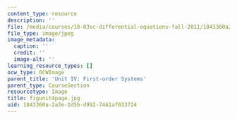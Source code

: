 ```yaml
---
content_type: resource
description: ''
file: /media/courses/18-03sc-differential-equations-fall-2011/1843360a2a3e1d5bd9927461af033724_figunit4page.jpg
file_type: image/jpeg
image_metadata:
  caption: ''
  credit: ''
  image-alt: ''
learning_resource_types: []
ocw_type: OCWImage
parent_title: 'Unit IV: First-order Systems'
parent_type: CourseSection
resourcetype: Image
title: figunit4page.jpg
uid: 1843360a-2a3e-1d5b-d992-7461af033724
---
```

